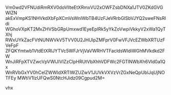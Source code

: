 Vm0wd2VFNUdiRmRXV0doVllteEtXRmxVU2xOWFZsbDNXa1JTV0ZKdGVGWlZN
akExVmpKS1NHVkdXbFpXCmVsWnlWbTB4UzFJeVRrbGlSbVJYQ2sweFNsRldi
WGhoVXpKT2MxZHVSbGRpUmxwd1EyeEplRk5yYkZoVwpiVkkyV2xWa1QyTXhj
RWxUYkZacFVtNUNWVkV5TVV0U2JHUlpZMFprV0FwVFJVcEZWbXRTUzFVeFpF
ZFQKYmtwb1VtdEtXRlJYTVc5WFJrVjVaVWRHVTFacldsWldiWGhMVkdkd2FW
WnJiRFpXTVZwcVpVWlJlVlZzClpHRUtVbXhhVDFWc2FGTlNWbXh6Vld0a1Qx
WnRVbGxYV0hCelZWWldXRTlWZUZwV1JUVkVXVzVrZGxNeQpUblJqUjNOTFEy
MWtiV1IzUFQwS0NtcHJidz09Cgpud2M=

vhx